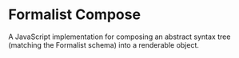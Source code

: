 # Formalist Compose

A JavaScript implementation for composing an abstract syntax tree (matching the Formalist schema) into a renderable object.

